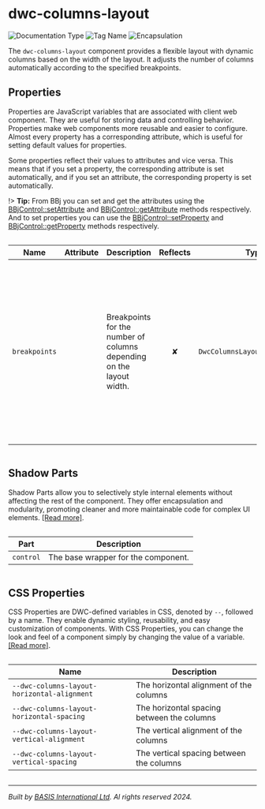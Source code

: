 # dwc-columns-layout
![Documentation Type](https://img.shields.io/badge/Documentation-dwc-%23006aff) ![Tag Name](https://img.shields.io/badge/Component-dwc--columns--layout-%23006aff)  ![Encapsulation](https://img.shields.io/badge/Encapsulation-shadow-%23006aff)

The `dwc-columns-layout` component provides a flexible layout with dynamic columns based on the width of the layout.
It adjusts the number of columns automatically according to the specified breakpoints.


## Properties 


Properties are JavaScript variables that are associated with client web component.
They are useful for storing data and controlling behavior. Properties make web components more reusable and easier to configure.
Almost every property has a corresponding attribute, which is useful for setting default values for properties.

Some properties reflect their values to attributes and vice versa. This means that if you set a property, the corresponding attribute is set automatically, and if you set an attribute, the corresponding property is set automatically.

!> **Tip:** From BBj you can set and get the attributes using the [BBjControl::setAttribute](https://documentation.basis.cloud/BASISHelp/WebHelp/bbjobjects/SysGui/bbjcontrol/BBjControl_setAttribute.htm)
and [BBjControl::getAttribute](https://documentation.basis.cloud/BASISHelp/WebHelp/bbjobjects/SysGui/bbjcontrol/BBjControl_getAttribute.htm) methods respectively.
And to set properties you can use the [BBjControl::setProperty](https://documentation.basis.cloud/BASISHelp/WebHelp/bbjobjects/SysGui/bbjcontrol/BBjControl_setProperty.htm) and [BBjControl::getProperty](https://documentation.basis.cloud/BASISHelp/WebHelp/bbjobjects/SysGui/bbjcontrol/BBjControl_getProperty.htm) methods respectively.
<div style="overflow-x: auto;">

| Name            | Attribute | Description                                                          | Reflects | Type                             | Default                                                                                                                                                                                    |
| --------------- | --------- | -------------------------------------------------------------------- | :------: | -------------------------------- | ------------------------------------------------------------------------------------------------------------------------------------------------------------------------------------------ |
| ``breakpoints`` |           | Breakpoints for the number of columns depending on the layout width. | &#x2718; | ``DwcColumnsLayoutBreakpoint[]`` | ``[&nbsp;    { minWidth: 0, columns: 1, name: 'default' },&nbsp;    { minWidth: '20em', columns: 1, name: 'small' },&nbsp;    { minWidth: '40em', columns: 2, name: 'medium' },&nbsp;  ]`` |


</div>

## Shadow Parts


Shadow Parts allow you to selectively style internal elements without affecting the rest of the component.
They offer encapsulation and modularity, promoting cleaner and more maintainable code for complex UI elements. [[Read more]](theme-engine/css-shadow-parts).
<div style="overflow-x: auto;">

| Part        | Description                         |
| ----------- | ----------------------------------- |
| ``control`` | The base wrapper for the component. |


</div>

## CSS Properties


CSS Properties are DWC-defined variables in CSS, denoted by `--`, followed by a name.
They enable dynamic styling, reusability, and easy customization of components.
With CSS Properties, you can change the look and feel of a component simply by changing the value of a variable.
[[Read more]](theme-engine/css-variables).
<div style="overflow-x: auto;">

| Name                                          | Description                                |
| --------------------------------------------- | ------------------------------------------ |
| ``--dwc-columns-layout-horizontal-alignment`` | The horizontal alignment of the columns    |
| ``--dwc-columns-layout-horizontal-spacing``   | The horizontal spacing between the columns |
| ``--dwc-columns-layout-vertical-alignment``   | The vertical alignment of the columns      |
| ``--dwc-columns-layout-vertical-spacing``     | The vertical spacing between the columns   |


</div>

----------------------------------------------
*Built by [BASIS International Ltd](https://www.basis.cloud/). Al rights reserved 2024.*
